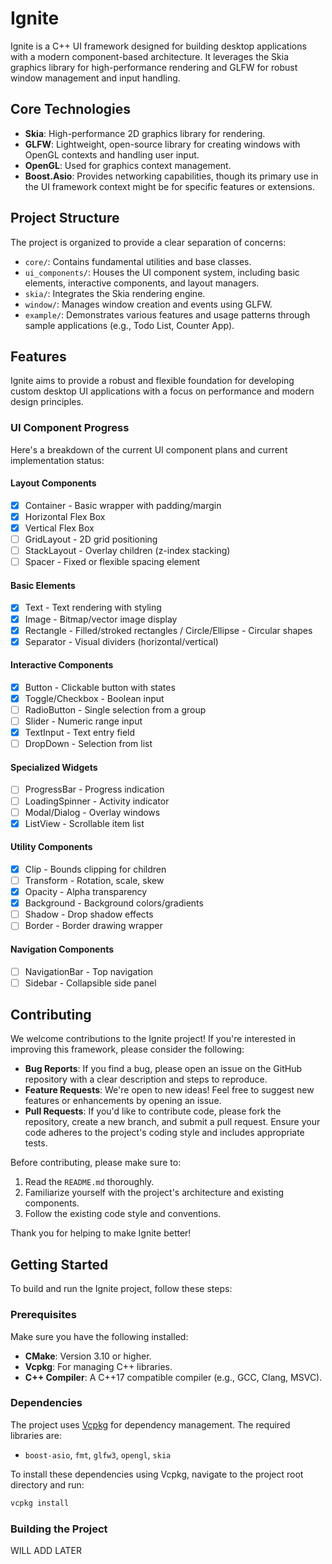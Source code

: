 # Ignite
Ignite is a C++ UI framework designed for building desktop applications with a modern component-based architecture. It leverages the Skia graphics library for high-performance rendering and GLFW for robust window management and input handling.

## Core Technologies
-   **Skia**: High-performance 2D graphics library for rendering.
-   **GLFW**: Lightweight, open-source library for creating windows with OpenGL contexts and handling user input.
-   **OpenGL**: Used for graphics context management.
-   **Boost.Asio**: Provides networking capabilities, though its primary use in the UI framework context might be for specific features or extensions.

## Project Structure
The project is organized to provide a clear separation of concerns:

-   `core/`: Contains fundamental utilities and base classes.
-   `ui_components/`: Houses the UI component system, including basic elements, interactive components, and layout managers.
-   `skia/`: Integrates the Skia rendering engine.
-   `window/`: Manages window creation and events using GLFW.
-   `example/`: Demonstrates various features and usage patterns through sample applications (e.g., Todo List, Counter App).

## Features
Ignite aims to provide a robust and flexible foundation for developing custom desktop UI applications with a focus on performance and modern design principles.

### UI Component Progress
Here's a breakdown of the current UI component plans and current implementation status:

#### Layout Components
- [x] Container - Basic wrapper with padding/margin
- [x] Horizontal Flex Box
- [x] Vertical Flex Box
- [ ] GridLayout - 2D grid positioning
- [ ] StackLayout - Overlay children (z-index stacking)
- [ ] Spacer - Fixed or flexible spacing element

#### Basic Elements
- [x] Text - Text rendering with styling
- [x] Image - Bitmap/vector image display
- [x] Rectangle - Filled/stroked rectangles / Circle/Ellipse - Circular shapes
- [x] Separator - Visual dividers (horizontal/vertical)

#### Interactive Components
- [x] Button - Clickable button with states
- [x] Toggle/Checkbox - Boolean input
- [ ] RadioButton - Single selection from a group
- [ ] Slider - Numeric range input
- [x] TextInput - Text entry field
- [ ] DropDown - Selection from list

#### Specialized Widgets
- [ ] ProgressBar - Progress indication
- [ ] LoadingSpinner - Activity indicator
- [ ] Modal/Dialog - Overlay windows
- [x] ListView - Scrollable item list

#### Utility Components
- [x] Clip - Bounds clipping for children
- [ ] Transform - Rotation, scale, skew
- [x] Opacity - Alpha transparency
- [x] Background - Background colors/gradients
- [ ] Shadow - Drop shadow effects
- [ ] Border - Border drawing wrapper

#### Navigation Components
- [ ] NavigationBar - Top navigation
- [ ] Sidebar - Collapsible side panel

## Contributing
We welcome contributions to the Ignite project! If you're interested in improving this framework, please consider the following:

-   **Bug Reports**: If you find a bug, please open an issue on the GitHub repository with a clear description and steps to reproduce.
-   **Feature Requests**: We're open to new ideas! Feel free to suggest new features or enhancements by opening an issue.
-   **Pull Requests**: If you'd like to contribute code, please fork the repository, create a new branch, and submit a pull request. Ensure your code adheres to the project's coding style and includes appropriate tests.

Before contributing, please make sure to:

1.  Read the `README.md` thoroughly.
2.  Familiarize yourself with the project's architecture and existing components.
3.  Follow the existing code style and conventions.

Thank you for helping to make Ignite better!


## Getting Started
To build and run the Ignite project, follow these steps:

### Prerequisites
Make sure you have the following installed:

-   **CMake**: Version 3.10 or higher.
-   **Vcpkg**: For managing C++ libraries.
-   **C++ Compiler**: A C++17 compatible compiler (e.g., GCC, Clang, MSVC).

### Dependencies
The project uses [Vcpkg](https://vcpkg.io/) for dependency management. The required libraries are:

-   `boost-asio`, `fmt`, `glfw3`, `opengl`, `skia`

To install these dependencies using Vcpkg, navigate to the project root directory and run:

```bash
vcpkg install
```

### Building the Project
 WILL ADD LATER